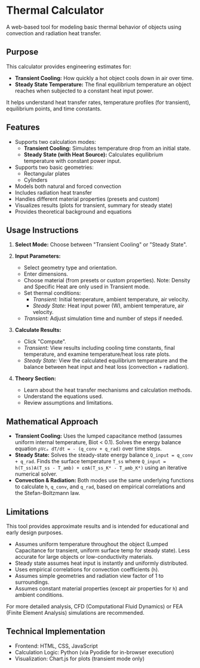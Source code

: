# Thermal Calculator

A web-based tool for modeling basic thermal behavior of objects using convection and radiation heat transfer.

## Purpose

This calculator provides engineering estimates for:
- **Transient Cooling:** How quickly a hot object cools down in air over time.
- **Steady State Temperature:** The final equilibrium temperature an object reaches when subjected to a constant heat input power.

It helps understand heat transfer rates, temperature profiles (for transient), equilibrium points, and time constants.

## Features

- Supports two calculation modes:
    - **Transient Cooling:** Simulates temperature drop from an initial state.
    - **Steady State (with Heat Source):** Calculates equilibrium temperature with constant power input.
- Supports two basic geometries:
  - Rectangular plates
  - Cylinders
- Models both natural and forced convection
- Includes radiation heat transfer
- Handles different material properties (presets and custom)
- Visualizes results (plots for transient, summary for steady state)
- Provides theoretical background and equations

## Usage Instructions

1.  **Select Mode:** Choose between "Transient Cooling" or "Steady State".
2.  **Input Parameters:**
    *   Select geometry type and orientation.
    *   Enter dimensions.
    *   Choose material (from presets or custom properties). Note: Density and Specific Heat are only used in Transient mode.
    *   Set thermal conditions:
        *   *Transient:* Initial temperature, ambient temperature, air velocity.
        *   *Steady State:* Heat input power (W), ambient temperature, air velocity.
    *   *Transient:* Adjust simulation time and number of steps if needed.
3.  **Calculate Results:**
    *   Click "Compute".
    *   *Transient:* View results including cooling time constants, final temperature, and examine temperature/heat loss rate plots.
    *   *Steady State:* View the calculated equilibrium temperature and the balance between heat input and heat loss (convection + radiation).

4.  **Theory Section:**
    *   Learn about the heat transfer mechanisms and calculation methods.
    *   Understand the equations used.
    *   Review assumptions and limitations.

## Mathematical Approach

- **Transient Cooling:** Uses the lumped capacitance method (assumes uniform internal temperature, Biot < 0.1). Solves the energy balance equation `ρVcₚ dT/dt = - (q_conv + q_rad)` over time steps.
- **Steady State:** Solves the steady-state energy balance `Q_input = q_conv + q_rad`. Finds the surface temperature `T_ss` where `Q_input = h(T_ss)A(T_ss - T_amb) + εσA(T_ss_K⁴ - T_amb_K⁴)` using an iterative numerical solver.
- **Convection & Radiation:** Both modes use the same underlying functions to calculate `h`, `q_conv`, and `q_rad`, based on empirical correlations and the Stefan-Boltzmann law.

## Limitations

This tool provides approximate results and is intended for educational and early design purposes.

- Assumes uniform temperature throughout the object (Lumped Capacitance for transient, uniform surface temp for steady state). Less accurate for large objects or low-conductivity materials.
- Steady state assumes heat input is instantly and uniformly distributed.
- Uses empirical correlations for convection coefficients (`h`).
- Assumes simple geometries and radiation view factor of 1 to surroundings.
- Assumes constant material properties (except air properties for `h`) and ambient conditions.

For more detailed analysis, CFD (Computational Fluid Dynamics) or FEA (Finite Element Analysis) simulations are recommended.

## Technical Implementation

- Frontend: HTML, CSS, JavaScript
- Calculation Logic: Python (via Pyodide for in-browser execution)
- Visualization: Chart.js for plots (transient mode only)